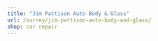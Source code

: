 ```yaml
---
title: "Jim Pattison Auto Body & Glass"
url: /surrey/jim-pattison-auto-body-and-glass/
shop: car repair
---
```

